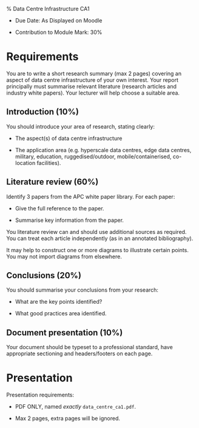 % Data Centre Infrastructure CA1

- Due Date: As Displayed on Moodle

- Contribution to Module Mark: 30%

Requirements
============

You are to write a short research summary (max 2 pages) covering an aspect of data
centre infrastructure of your own interest. Your report
principally must summarise relevant literature (research articles and
industry white papers).
Your lecturer will help choose a suitable area. 

Introduction (10%)
------------------

You should introduce your area of research, stating clearly:

-   The aspect(s) of data centre infrastructure

-   The application area (e.g. hyperscale data centres, edge data
    centres, military, education, ruggedised/outdoor,
    mobile/containerised, co-location facilities).

Literature review (60%)
-----------------------

Identify 3 papers from the APC white paper library. 
For each paper: 

-   Give the full reference to the paper.

-   Summarise key information from the paper.

You literature review can and should use additional sources as required.
You can treat each article independently (as in an annotated
bibliography).

It may help to construct one or more diagrams to illustrate certain
points. You may not import diagrams from elsewhere.

Conclusions (20%)
-----------------

You should summarise your conclusions from your research:

-   What are the key points identified?

-   What good practices area identified.

Document presentation (10%)
---------------------------

Your document should be typeset to a professional standard, have appropriate sectioning and headers/footers on each page. 

Presentation
============

Presentation requirements:

-   PDF ONLY, named *exactly* `data_centre_ca1.pdf`.

-   Max 2 pages, extra pages will be ignored.

